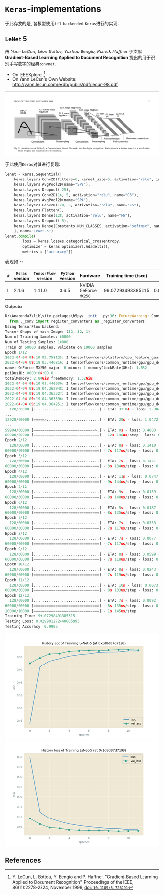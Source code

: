 # `Keras`-implementations

于此存放的是, 各模型使用`tf1 backended Keras`进行的实现.

## `LeNet` 5

由 *Yann LeCun, Léon Bottou, Yoshua Bengio, Patrick Haffner* 于文献 **Gradient-Based Learning Applied to Document Recognition** 提出的用于识别手写数字的经典`convnet`.

* On IEEEXplore: [^1]
* On Yann LeCun's Own Website: <http://yann.lecun.com/exdb/publis/pdf/lecun-98.pdf>

![](assets/LeNet-5.jpeg)

于此使用`Keras`对其进行复现:

```py Python
lenet = keras.Sequential([
    keras.layers.Conv2D(filters=6, kernel_size=5, activation="relu", input_shape=Constants.INPUT_SHAPE, name="C1"),
    keras.layers.AvgPool2D(name="SP2"),
    keras.layers.Dropout(.25),
    keras.layers.Conv2D(16, 5, activation="relu", name="C3"),
    keras.layers.AvgPool2D(name="SP4"),
    keras.layers.Conv2D(120, 5, activation="relu", name="C5"),
    keras.layers.Flatten(),
    keras.layers.Dense(128, activation="relu", name="F6"),
    keras.layers.Dropout(.5),
    keras.layers.Dense(Constants.NUM_CLASSES, activation="softmax", name="Output"),
    ], name="LeNet-5")
lenet.compile(
        loss = keras.losses.categorical_crossentropy,
        optimizer = keras.optimizers.Adadelta(),
        metrics = ["accuracy"])
```

表现如下:

| `#` | `Keras` version | `TensorFlow` version | `Python` version | Hardware | Training time (/sec) | Testing Loss | Testing Acc |
|-----|-----------------|----------------------|------------------|----------|----------------------|--------------|-------------|
| I | 2.1.6 | 1.11.0 | 3.6.5 | NVIDIA GeForce `MX250` | 99.07298493385315 | 0.029901272440085995 | 0.9905 |

Outputs:

```py
D:\Anaconda3\lib\site-packages\h5py\__init__.py:36: FutureWarning: Conversion of the second argument of issubdtype from `float` to `np.floating` is deprecated. In future, it will be treated as `np.float64 == np.dtype(float).type`.
  from ._conv import register_converters as _register_converters
Using TensorFlow backend.
Tensor Shape of each Image: (32, 32, 1)
Num of Training Samples: 60000
Num of Testing Samples: 10000
Train on 60000 samples, validate on 10000 samples
Epoch 1/12
2022-04-04 09:19:02.758125: I tensorflow/core/platform/cpu_feature_guard.cc:141] Your CPU supports instructions that this TensorFlow binary was not compiled to use: AVX AVX2
2022-04-04 09:19:03.446816: I tensorflow/core/common_runtime/gpu/gpu_device.cc:1411] Found device 0 with properties:
name: GeForce MX250 major: 6 minor: 1 memoryClockRate(GHz): 1.582
pciBusID: 0000:06:00.0
totalMemory: 2.00GiB freeMemory: 1.62GiB
2022-04-04 09:19:03.446939: I tensorflow/core/common_runtime/gpu/gpu_device.cc:1490] Adding visible gpu devices: 0
2022-04-04 09:19:04.362948: I tensorflow/core/common_runtime/gpu/gpu_device.cc:971] Device interconnect StreamExecutor with strength 1 edge matrix:
2022-04-04 09:19:04.363327: I tensorflow/core/common_runtime/gpu/gpu_device.cc:977]      0
2022-04-04 09:19:04.363596: I tensorflow/core/common_runtime/gpu/gpu_device.cc:990] 0:   N
2022-04-04 09:19:04.364251: I tensorflow/core/common_runtime/gpu/gpu_device.cc:1103] Created TensorFlow device (/job:localhost/replica:0/task:0/device:GPU:0 with 1370 MB memory) -> physical GPU (device: 0, name: GeForce MX250, pci bus id: 0000:06:00.0, compute capability: 6.1)
  128/60000 [..............................] - ETA: 33:04 - loss: 2.3040 - a
...
12928/60000 [=====>........................] - ETA: 20s - loss: 1.0472 - acc
...
59904/60000 [============================>.] - ETA: 0s - loss: 0.4003 - acc:
60000/60000 [==============================] - 12s 198us/step - loss: 0.4000 - acc: 0.8751 - val_loss: 0.0919 - val_acc: 0.9701
Epoch 2/12
  128/60000 [..............................] - ETA: 8s - loss: 0.1410 - acc:
60000/60000 [==============================] - 7s 117us/step - loss: 0.1239 - acc: 0.9642 - val_loss: 0.0640 - val_acc: 0.9784
Epoch 3/12
  128/60000 [..............................] - ETA: 7s - loss: 0.1421 - acc:
60000/60000 [==============================] - 8s 134us/step - loss: 0.0928 - acc: 0.9733 - val_loss: 0.0469 - val_acc: 0.9845
Epoch 4/12
  128/60000 [..............................] - ETA: 11s - loss: 0.0747 - acc
60000/60000 [==============================] - 9s 144us/step - loss: 0.0772 - acc: 0.9772 - val_loss: 0.0428 - val_acc: 0.9853
Epoch 5/12
  128/60000 [..............................] - ETA: 9s - loss: 0.0159 - acc:
60000/60000 [==============================] - 8s 140us/step - loss: 0.0647 - acc: 0.9811 - val_loss: 0.0348 - val_acc: 0.9886
Epoch 6/12
  128/60000 [..............................] - ETA: 5s - loss: 0.0187 - acc:
60000/60000 [==============================] - 8s 135us/step - loss: 0.0565 - acc: 0.9834 - val_loss: 0.0326 - val_acc: 0.9895
Epoch 7/12
  128/60000 [..............................] - ETA: 7s - loss: 0.0353 - acc:
60000/60000 [==============================] - 7s 117us/step - loss: 0.0508 - acc: 0.9848 - val_loss: 0.0321 - val_acc: 0.9900
Epoch 8/12
  128/60000 [..............................] - ETA: 7s - loss: 0.0077 - acc:
60000/60000 [==============================] - 7s 117us/step - loss: 0.0459 - acc: 0.9870 - val_loss: 0.0319 - val_acc: 0.9894
Epoch 9/12
  128/60000 [..............................] - ETA: 8s - loss: 0.0599 - acc:
60000/60000 [==============================] - 7s 118us/step - loss: 0.0418 - acc: 0.9875 - val_loss: 0.0297 - val_acc: 0.9906
Epoch 10/12
  128/60000 [..............................] - ETA: 8s - loss: 0.0243 - acc:
60000/60000 [==============================] - 7s 119us/step - loss: 0.0404 - acc: 0.9878 - val_loss: 0.0278 - val_acc: 0.9912
Epoch 11/12
  128/60000 [..............................] - ETA: 10s - loss: 0.0073 - acc
60000/60000 [==============================] - 8s 133us/step - loss: 0.0357 - acc: 0.9893 - val_loss: 0.0295 - val_acc: 0.9912
Epoch 12/12
  128/60000 [..............................] - ETA: 7s - loss: 0.0092 - acc:
60000/60000 [==============================] - 8s 135us/step - loss: 0.0353 - acc: 0.9893 - val_loss: 0.0299 - val_acc: 0.9905
10000/10000 [==============================] - 1s 145us/step
Training Time: 99.07298493385315
Testing Loss: 0.029901272440085995
Testing Accuracy: 0.9905
```

![](logs-lenet/LeNet-5-acc.1649035239.3396833.jpeg)![](logs-lenet/LeNet-5-loss.1649035239.607451.jpeg)

## References

[^1]: Y. LeCun, L. Bottou, Y. Bengio and P. Haffner, "Gradient-Based Learning Applied to Document Recognition", Proceedings of the IEEE, 86(11):2278-2324, November 1998, [doi: `10.1109/5.726791`](https://ieeexplore.ieee.org/document/726791)
